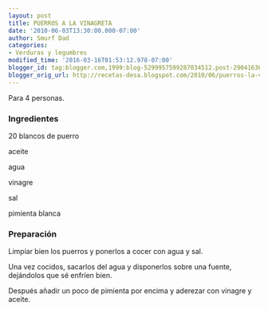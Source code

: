 ```yaml
---
layout: post
title: PUERROS A LA VINAGRETA
date: '2010-06-03T13:30:00.000-07:00'
author: Smurf Dad
categories:
- Verduras y legumbres
modified_time: '2016-03-16T01:53:12.978-07:00'
blogger_id: tag:blogger.com,1999:blog-5299957599287034512.post-2904163680630422774
blogger_orig_url: http://recetas-desa.blogspot.com/2010/06/puerros-la-vinagreta.html
---
```


Para 4 personas.

<h3>Ingredientes</h3>
20 blancos de puerro

aceite

agua

vinagre

sal

pimienta blanca



<h3>Preparación</h3>
Limpiar bien los puerros y ponerlos a cocer con agua y sal.

Una vez cocidos, sacarlos del agua y disponerlos sobre una fuente, dejándolos que sé enfríen bien.

Después añadir un poco de pimienta por encima y aderezar con vinagre y aceite.